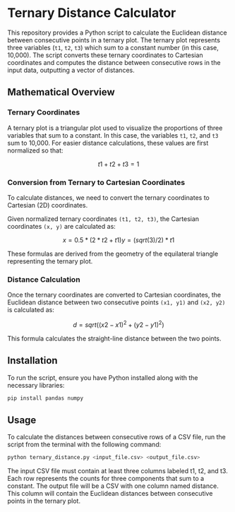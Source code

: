 # Ternary Distance Calculator

This repository provides a Python script to calculate the Euclidean distance between consecutive points in a ternary plot. The ternary plot represents three variables (`t1`, `t2`, `t3`) which sum to a constant number (in this case, 10,000). The script converts these ternary coordinates to Cartesian coordinates and computes the distance between consecutive rows in the input data, outputting a vector of distances.

## Mathematical Overview

### Ternary Coordinates

A ternary plot is a triangular plot used to visualize the proportions of three variables that sum to a constant. In this case, the variables `t1`, `t2`, and `t3` sum to 10,000. For easier distance calculations, these values are first normalized so that:

$$t1 + t2 + t3 = 1$$

### Conversion from Ternary to Cartesian Coordinates

To calculate distances, we need to convert the ternary coordinates to Cartesian (2D) coordinates.

Given normalized ternary coordinates `(t1, t2, t3)`, the Cartesian coordinates `(x, y)` are calculated as:

$$x = 0.5 * (2 * t2 + t1) y = (sqrt(3) / 2) * t1$$


These formulas are derived from the geometry of the equilateral triangle representing the ternary plot.

### Distance Calculation

Once the ternary coordinates are converted to Cartesian coordinates, the Euclidean distance between two consecutive points `(x1, y1)` and `(x2, y2)` is calculated as:

$$d = sqrt((x2 - x1)^2 + (y2 - y1)^2)$$

This formula calculates the straight-line distance between the two points.

## Installation

To run the script, ensure you have Python installed along with the necessary libraries:

```bash
pip install pandas numpy
```
## Usage
To calculate the distances between consecutive rows of a CSV file, run the script from the terminal with the following command:

```bash
python ternary_distance.py <input_file.csv> <output_file.csv>
```

The input CSV file must contain at least three columns labeled t1, t2, and t3. Each row represents the counts for three components that sum to a constant. The output file will be a CSV with one column named distance. This column will contain the Euclidean distances between consecutive points in the ternary plot.

